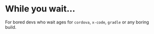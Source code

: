 # While you wait...

For bored devs who wait ages for `cordova`, `x-code`, `gradle` or any boring build.
